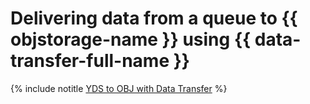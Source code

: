 # Delivering data from a queue to {{ objstorage-name }} using {{ data-transfer-full-name }}

{% include notitle [YDS to OBJ with Data Transfer](../../_tutorials/dataplatform/yds-obj-migration.md) %}

